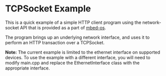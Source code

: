 # TCPSocket Example
 
This is a quick example of a simple HTTP client program using the
network-socket API that is provided as a part of [mbed-os](github.com/armmbed/mbed-os).
 
The program brings up an underlying network interface, and uses it to perform an HTTP
transaction over a TCPSocket.
 
**Note:** The current example is limited to the ethernet interface on supported devices.
To use the example with a different interface, you will need to modify main.cpp and
replace the EthernetInterface class with the appropriate interface.
